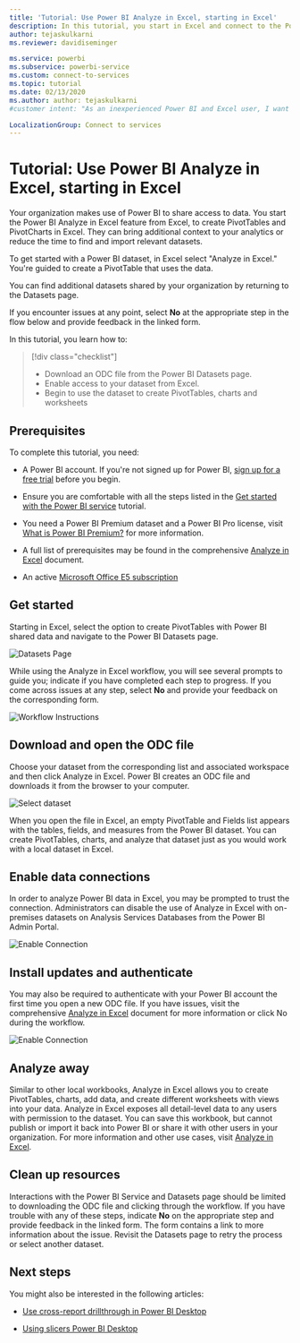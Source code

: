 ```yaml
---
title: 'Tutorial: Use Power BI Analyze in Excel, starting in Excel'
description: In this tutorial, you start in Excel and connect to the Power BI Datasets page to import datasets into Excel.
author: tejaskulkarni
ms.reviewer: davidiseminger

ms.service: powerbi
ms.subservice: powerbi-service
ms.custom: connect-to-services
ms.topic: tutorial
ms.date: 02/13/2020
ms.author: author: tejaskulkarni
#customer intent: "As an inexperienced Power BI and Excel user, I want to use powerbi.com/datasets to import my data into Excel so that I can use it."

LocalizationGroup: Connect to services
---
```


# Tutorial: Use Power BI Analyze in Excel, starting in Excel

Your organization makes use of Power BI to share access to data. You start the Power BI Analyze in Excel feature from Excel, to create PivotTables and PivotCharts in Excel. They can bring additional context to your analytics or reduce the time to find and import relevant datasets.

To get started with a Power BI dataset, in Excel select "Analyze in Excel." You're guided to create a PivotTable that uses the data.  

You can find additional datasets shared by your organization by returning to the Datasets page.

If you encounter issues at any point, select **No** at the appropriate step in the flow below and provide feedback in the linked form.  

In this tutorial, you learn how to:

> [!div class="checklist"]
> * Download an ODC file from the Power BI Datasets page.
> * Enable access to your dataset from Excel.
> * Begin to use the dataset to create PivotTables, charts and worksheets

## Prerequisites

To complete this tutorial, you need:

* A Power BI account. If you're not signed up for Power BI, [sign up for a free trial](https://app.powerbi.com/signupredirect?pbi_source=web) before you begin.

* Ensure you are comfortable with all the steps listed in the [Get started with the Power BI service](https://docs.microsoft.com/power-bi/service-get-started) tutorial.

* You need a Power BI Premium dataset and a Power BI Pro license, visit [What is Power BI Premium?](https://docs.microsoft.com/power-bi/service-premium-what-is) for more information.

* A full list of prerequisites may be found in the comprehensive [Analyze in Excel](https://docs.microsoft.com/power-bi/service-analyze-in-excel#requirements) document.

* An active [Microsoft Office E5 subscription](https://www.microsoft.com/microsoft-365/business/office-365-enterprise-e5-business-software?activetab=pivot%3aoverviewtab)

## Get started

Starting in Excel, select the option to create PivotTables with Power BI shared data and navigate to the Power BI Datasets page.

![Datasets Page](media/service-tutorial-analyze-in-excel/tutorial-analyze-in-excel-01.png)

While using the Analyze in Excel workflow, you will see several prompts to guide you; indicate if you have completed each step to progress. If you come across issues at any step, select **No** and provide your feedback on the corresponding form.

![Workflow Instructions](media/service-tutorial-analyze-in-excel/tutorial-analyze-in-excel-02.png)

## Download and open the ODC file

Choose your dataset from the corresponding list and associated workspace and then click Analyze in Excel. Power BI creates an ODC file and downloads it from the browser to your computer.

![Select dataset](media/service-tutorial-analyze-in-excel/tutorial-analyze-in-excel-03.png)

When you open the file in Excel, an empty PivotTable and Fields list appears with the tables, fields, and measures from the Power BI dataset. You can create PivotTables, charts, and analyze that dataset just as you would work with a local dataset in Excel.

## Enable data connections

In order to analyze Power BI data in Excel, you may be prompted to trust the connection. Administrators can disable the use of Analyze in Excel with on-premises datasets on Analysis Services Databases from the Power BI Admin Portal.

![Enable Connection](media/service-tutorial-analyze-in-excel/tutorial-analyze-in-excel-04.png)

## Install updates and authenticate

You may also be required to authenticate with your Power BI account the first time you open a new ODC file.  If you have issues, visit the comprehensive [Analyze in Excel](https://docs.microsoft.com/power-bi/service-analyze-in-excel#sign-in-to-power-bi ) document for more information or click No during the workflow.

![Enable Connection](media/service-tutorial-analyze-in-excel/tutorial-analyze-in-excel-05.png)

## Analyze away

Similar to other local workbooks, Analyze in Excel allows you to create PivotTables, charts, add data, and create different worksheets with views into your data. Analyze in Excel exposes all detail-level data to any users with permission to the dataset. You can save this workbook, but cannot publish or import it back into Power BI or share it with other users in your organization. For more information and other use cases, visit [Analyze in Excel](https://docs.microsoft.com/power-bi/service-analyze-in-excel#analyze-away).

## Clean up resources

Interactions with the Power BI Service and Datasets page should be limited to downloading the ODC file and clicking through the workflow. If you have trouble with any of these steps, indicate **No** on the appropriate step and provide feedback in the linked form. The form contains a link to more information about the issue. Revisit the Datasets page to retry the process or select another dataset.

## Next steps

You might also be interested in the following articles:

* [Use cross-report drillthrough in Power BI Desktop](https://docs.microsoft.com/power-bi/desktop-cross-report-drill-through)

* [Using slicers Power BI Desktop](https://docs.microsoft.com/power-bi/visuals/power-bi-visualization-slicers)
